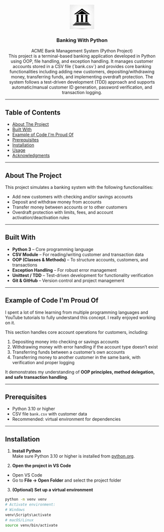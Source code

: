 <a id="readme-top"></a>

<!-- PROJECT LOGO -->
<br />
<div align="center">
  <a href="https://github.com/ranaahmd/Banking-project">
    <img src="image/bank.jpg" alt="Logo" width="80" height="80">
  </a>

<h3 align="center">Banking With Python</h3>

<p align="center">
ACME Bank Management System (Python Project)<br>
This project is a terminal-based banking application developed in Python using OOP, file handling, and exception handling. It manages customer accounts stored in a CSV file (`bank.csv`) and provides core banking functionalities including adding new customers, depositing/withdrawing money, transferring funds, and implementing overdraft protection.  
The system follows a test-driven development (TDD) approach and supports automatic/manual customer ID generation, password verification, and transaction logging.
</p>
</div>

---

## Table of Contents
- [About The Project](#about-the-project)
- [Built With](#built-with)
- [Example of Code I'm Proud Of](#example-of-code-im-proud-of)
- [Prerequisites](#prerequisites)
- [Installation](#installation)
- [Usage](#usage)
- [Acknowledgments](#acknowledgments)

---

## About The Project
This project simulates a banking system with the following functionalities:
- Add new customers with checking and/or savings accounts  
- Deposit and withdraw money from accounts  
- Transfer money between accounts or to other customers  
- Overdraft protection with limits, fees, and account activation/deactivation rules  

---

## Built With
- **Python 3** – Core programming language  
- **CSV Module** – For reading/writing customer and transaction data  
- **OOP (Classes & Methods)** – To structure accounts, customers, and transactions  
- **Exception Handling** – For robust error management  
- **Unittest / TDD** – Test-driven development for functionality verification  
- **Git & GitHub** – Version control and project management  

---

## Example of Code I'm Proud Of
I spent a lot of time learning from multiple programming languages and YouTube tutorials to fully understand this concept. I really enjoyed working on it.  

This section handles core account operations for customers, including:  
1. Depositing money into checking or savings accounts  
2. Withdrawing money with error handling if the account type doesn’t exist  
3. Transferring funds between a customer’s own accounts  
4. Transferring money to another customer in the same bank, with verification and proper logging  

It demonstrates my understanding of **OOP principles, method delegation, and safe transaction handling**.

---

## Prerequisites
- Python 3.10 or higher  
- CSV file `bank.csv` with customer data  
- Recommended: virtual environment for dependencies  

---

## Installation
1. **Install Python**  
Make sure Python 3.10 or higher is installed from [python.org](https://www.python.org/).

2. **Open the project in VS Code**  
- Open VS Code  
- Go to **File → Open Folder** and select the project folder  

3. **(Optional) Set up a virtual environment**  
```bash
python -m venv venv
# Activate environment:
# Windows
venv\Scripts\activate
# macOS/Linux
source venv/bin/activate
